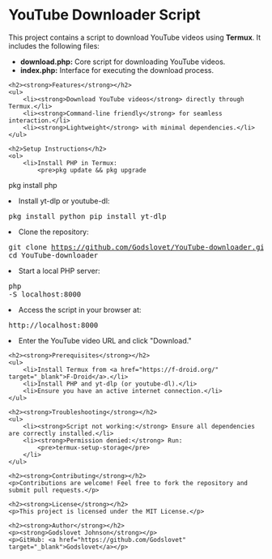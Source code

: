 <!DOCTYPE html>
<html lang="en">
<head>
    <meta charset="UTF-8">
    <meta name="viewport" content="width=device-width, initial-scale=1.0">
    
</head>
<body>
    <h1><strong>YouTube Downloader Script</strong></h1>
    <p>This project contains a script to download YouTube videos using <strong>Termux</strong>. It includes the following files:</p>
    <ul>
        <li><strong>download.php:</strong> Core script for downloading YouTube videos.</li>
        <li><strong>index.php:</strong> Interface for executing the download process.</li>
    </ul>

    <h2><strong>Features</strong></h2>
    <ul>
        <li><strong>Download YouTube videos</strong> directly through Termux.</li>
        <li><strong>Command-line friendly</strong> for seamless interaction.</li>
        <li><strong>Lightweight</strong> with minimal dependencies.</li>
    </ul>

    <h2>Setup Instructions</h2>
    <ol>
        <li>Install PHP in Termux:
            <pre>pkg update && pkg upgrade
pkg install php</pre>
        </li>
        <li>Install yt-dlp or youtube-dl:
            <pre>pkg install python
pip install yt-dlp</pre>
        </li>
        <li>Clone the repository:
            <pre>git clone https://github.com/Godslovet/YouTube-downloader.git
cd YouTube-downloader</pre>
        </li>
        <li>Start a local PHP server:
            <pre>php -S localhost:8000</pre>
        </li>
        <li>Access the script in your browser at:
            <pre>http://localhost:8000</pre>
        </li>
        <li>Enter the YouTube video URL and click "Download."</li>
    </ol>

    <h2><strong>Prerequisites</strong></h2>
    <ul>
        <li>Install Termux from <a href="https://f-droid.org/" target="_blank">F-Droid</a>.</li>
        <li>Install PHP and yt-dlp (or youtube-dl).</li>
        <li>Ensure you have an active internet connection.</li>
    </ul>

    <h2><strong>Troubleshooting</strong></h2>
    <ul>
        <li><strong>Script not working:</strong> Ensure all dependencies are correctly installed.</li>
        <li><strong>Permission denied:</strong> Run:
            <pre>termux-setup-storage</pre>
        </li>
    </ul>

    <h2><strong>Contributing</strong></h2>
    <p>Contributions are welcome! Feel free to fork the repository and submit pull requests.</p>

    <h2><strong>License</strong></h2>
    <p>This project is licensed under the MIT License.</p>

    <h2><strong>Author</strong></h2>
    <p><strong>Godslovet Johnson</strong></p>
    <p>GitHub: <a href="https://github.com/Godslovet" target="_blank">Godslovet</a></p>
</body>
</html>
